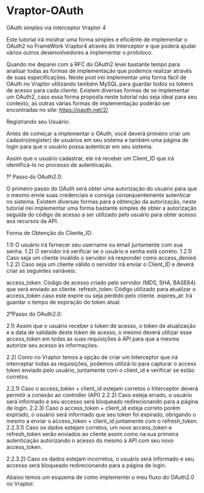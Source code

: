 # Vraptor-OAuth
OAuth simples via interceptor Vraptor 4

Este tutorial irá mostrar uma forma simples e eficiênte de implementar o OAuth2 no FrameWork Vraptor4 através do Interceptor e que poderá ajudar vários outros desenvolvedores a implementar o protoloco.

Quando me deparei com a RFC do OAuth2 levei bastante tempo para analisar todas as formas de implementação que podemos realizar através de suas especificações. Neste post irei implementar uma forma fácil de OAuth no Vraptor utilizando também MySQL para guardar todos os tokens de acesso para cada cliente. Existem diversas formas de se implementar um OAuth2, caso essa forma proposta neste tutorial não seja ideal para seu contexto, as outras várias formas de implementação poderão ser encontradas no site: https://oauth.net/2/


Registrando seu Usuário:

Antes de começar a implementar o OAuth, você deverá primeiro criar um cadastro(register) de usuários em seu sistema e também uma página de login para que o usuário possa autenticar em seu sistema.

Assim que o usuário cadastrar, ele irá receber um Client_ID que irá identificá-lo no processo de autenticação.

1º Passo do OAuth2.0:

O primeiro passo do OAuth será obter uma autorização do usuário para que o mesmo envie suas credenciais e consiga consequentemente autenticar no sistema. Existem diversas formas para a obtenção da autorização, neste tutorial irei implementar uma forma bastante simples de obter a autorização seguida do código de acesso a ser utilizado pelo usuário para obter acesso aos recursos da API.

Forma de Obtenção do Cliente_ID:

1.1) O usuário irá fornecer seu username ou email juntamente com sua senha.
1.2) O servidor irá verificar se o usuário e senha está correto.
1.2.1) Caso seja um cliente inválido o servidor irá responder como access_denied.
1.2.2) Caso seja um cliente válido o servidor irá enviar o Client_ID e deverá criar as seguintes variáveis:

access_token: Código de acesso criado pelo servidor (MD5, SHA, BASE64) que será enviado ao cliente.
refresh_tolen: Código utilizado para atualizar o access_token caso este expire ou seja perdido pelo cliente.
expires_at: Irá guardar o tempo de expiração do token atual.

2ºPasso do OAuth2.0:

2.1) Assim que o usuário receber o token de acesso, o token de atualização e a data de validade deste token de acesso, o mesmo
deverá utilizar esse access_token em todas as suas requisições à API para que a mesma autorize seu acesso às informações.

2.2) Como no Vraptor temos a opção de criar um Interceptor que irá interceptar todas as requisições, podemos utilizá-lo para capturar o access token enviado pelo usuário, juntamente com o client_id e verificar se estão corretos. 

2.2.1) Caso o access_token + client_id estejam corretos o Interceptor deverá permitir a conexão ao controller (API)
2.2.2) Caso esteja errado, o usuário será informado e seu accesso será bloqueado redirecionando para a página de login.
2.2.3) Caso o access_token + client_id esteja correto porém expirado, o usuário será informado que seu token foi expirado, obrigando o mesmo a enviar o access_token + client_id juntamente com o refresh_token.
2.2.3.1) Caso os dados estejam corretos, um novo access_token e refresh_token serão enviados ao cliente assim como na sua primeira autenticação autorizando o acesso do mesmo à API com seu novo access_token.

2.2.3.2)  Caso os dados estejam incorretos, o usuário será informado e seu accesso será bloqueado redirecionando para a página de login.

Abaixo temos um esquema de como implementei o meu fluxo do OAuth2.0 no Vraptor.





